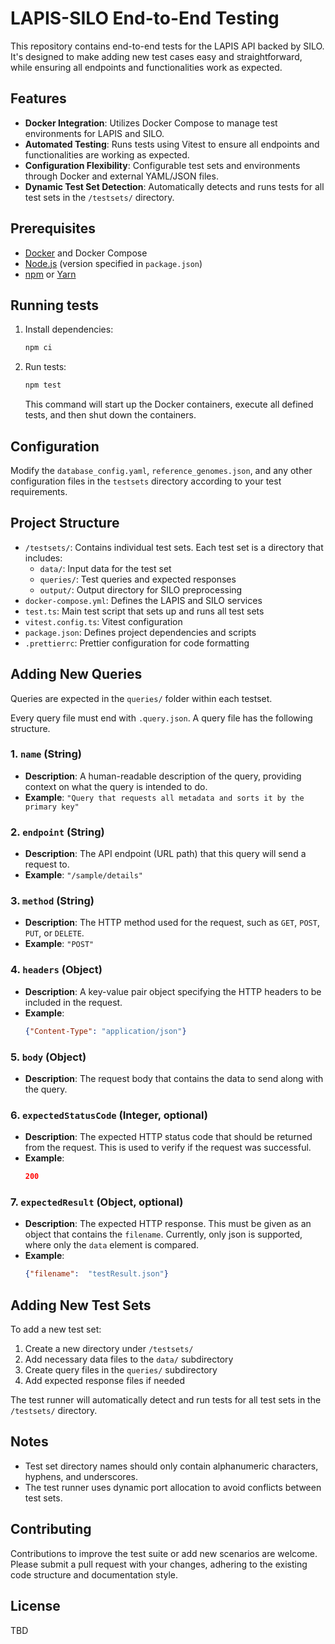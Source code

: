 # LAPIS-SILO End-to-End Testing

This repository contains end-to-end tests for the LAPIS API backed by SILO. It's designed to make adding new test cases easy and straightforward, while ensuring all endpoints and functionalities work as expected.

## Features

- **Docker Integration**: Utilizes Docker Compose to manage test environments for LAPIS and SILO.
- **Automated Testing**: Runs tests using Vitest to ensure all endpoints and functionalities are working as expected.
- **Configuration Flexibility**: Configurable test sets and environments through Docker and external YAML/JSON files.
- **Dynamic Test Set Detection**: Automatically detects and runs tests for all test sets in the `/testsets/` directory.

## Prerequisites

- [Docker](https://www.docker.com/get-started) and Docker Compose
- [Node.js](https://nodejs.org/en/) (version specified in `package.json`)
- [npm](https://www.npmjs.com/get-npm) or [Yarn](https://yarnpkg.com/getting-started/install)

## Running tests

1. Install dependencies:

   ```bash
   npm ci
   ```

2. Run tests:

   ```bash
   npm test
   ```

   This command will start up the Docker containers, execute all defined tests, and then shut down the containers.

## Configuration

Modify the `database_config.yaml`, `reference_genomes.json`, and any other configuration files in the `testsets` directory according to your test requirements.

## Project Structure

- `/testsets/`: Contains individual test sets. Each test set is a directory that includes:
  - `data/`: Input data for the test set
  - `queries/`: Test queries and expected responses
  - `output/`: Output directory for SILO preprocessing
- `docker-compose.yml`: Defines the LAPIS and SILO services
- `test.ts`: Main test script that sets up and runs all test sets
- `vitest.config.ts`: Vitest configuration
- `package.json`: Defines project dependencies and scripts
- `.prettierrc`: Prettier configuration for code formatting

## Adding New Queries

Queries are expected in the `queries/` folder within each testset.

Every query file must end with `.query.json`. A query file has the following structure.

### 1. `name` (String)
- **Description**: A human-readable description of the query, providing context on what the query is intended to do.
- **Example**: `"Query that requests all metadata and sorts it by the primary key"`

### 2. `endpoint` (String)
- **Description**: The API endpoint (URL path) that this query will send a request to.
- **Example**: `"/sample/details"`

### 3. `method` (String)
- **Description**: The HTTP method used for the request, such as `GET`, `POST`, `PUT`, or `DELETE`.
- **Example**: `"POST"`

### 4. `headers` (Object)
- **Description**: A key-value pair object specifying the HTTP headers to be included in the request.
- **Example**:
  ```json
  {"Content-Type": "application/json"}

### 5. `body` (Object)
- **Description**: The request body that contains the data to send along with the query.

### 6. `expectedStatusCode` (Integer, optional)
- **Description**: The expected HTTP status code that should be returned from the request. This is used to verify if the request was successful.
- **Example**:
  ```json
  200
  ```
### 7. `expectedResult` (Object, optional)
- **Description**: The expected HTTP response.
This must be given as an object that contains the `filename`.
Currently, only json is supported, where only the `data` element is compared.
- **Example**:
  ```json
  {"filename":  "testResult.json"}
  ```


## Adding New Test Sets

To add a new test set:

1. Create a new directory under `/testsets/`
2. Add necessary data files to the `data/` subdirectory
3. Create query files in the `queries/` subdirectory
4. Add expected response files if needed

The test runner will automatically detect and run tests for all test sets in the `/testsets/` directory.

## Notes

- Test set directory names should only contain alphanumeric characters, hyphens, and underscores.
- The test runner uses dynamic port allocation to avoid conflicts between test sets.

## Contributing

Contributions to improve the test suite or add new scenarios are welcome. Please submit a pull request with your changes, adhering to the existing code structure and documentation style.

## License

TBD